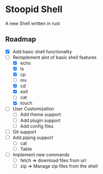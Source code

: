 # Stoopid Shell

A new Shell written in rust

## Roadmap

- [X] Add basic shell functionality
- [ ] Reimplement alot of basic shell features
  - [X] echo
  - [X] ls
  - [X] cp
  - [ ] mv
  - [X] cd
  - [X] exit
  - [ ] cat
  - [X] touch
- [ ] User Customization
  - [ ] Add theme support
  - [ ] Add plugin support
  - [ ] Add config files
- [ ] Git support
- [ ] Add piping support
  - [ ] cat
  - [ ] Table
- [ ] Implement new commands
  - [ ] fetch => download files from url
  - [ ] zip => Manage zip files from the shell
